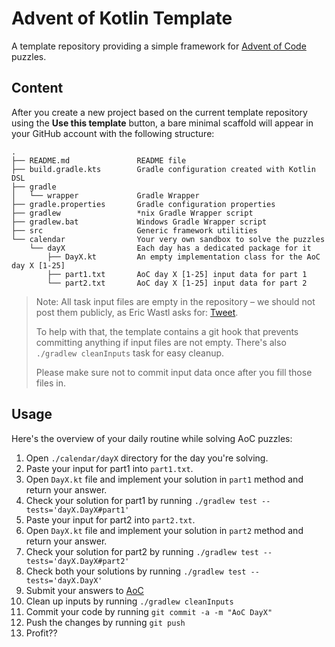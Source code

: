 # Advent of Kotlin Template

A template repository providing a simple framework for [Advent of Code](https://adventofcode.com) puzzles.

## Content

After you create a new project based on the current template repository using the **Use this template** button,
a bare minimal scaffold will appear in your GitHub account with the following structure:

```
.
├── README.md               README file
├── build.gradle.kts        Gradle configuration created with Kotlin DSL
├── gradle
│   └── wrapper             Gradle Wrapper
├── gradle.properties       Gradle configuration properties
├── gradlew                 *nix Gradle Wrapper script
├── gradlew.bat             Windows Gradle Wrapper script
├── src                     Generic framework utilities
└── calendar                Your very own sandbox to solve the puzzles
    └── dayX                Each day has a dedicated package for it
        ├── DayX.kt         An empty implementation class for the AoC day X [1-25]
        ├── part1.txt       AoC day X [1-25] input data for part 1
        └── part2.txt       AoC day X [1-25] input data for part 2
```

> Note: All task input files are empty in the repository – we should not post them publicly, as
> Eric Wastl asks for: [Tweet](https://twitter.com/ericwastl/status/1465805354214830081).
>
> To help with that, the template contains a git hook that prevents committing anything if input files are not empty.
> There's also `./gradlew cleanInputs` task for easy cleanup.
>
> Please make sure not to commit input data once after you fill those files in.

## Usage

Here's the overview of your daily routine while solving AoC puzzles:

1. Open `./calendar/dayX` directory for the day you're solving.
2. Paste your input for part1 into `part1.txt`.
3. Open `DayX.kt` file and implement your solution in `part1` method and return your answer.
4. Check your solution for part1 by running `./gradlew test --tests='dayX.DayX#part1'`
5. Paste your input for part2 into `part2.txt`.
6. Open `DayX.kt` file and implement your solution in `part2` method and return your answer.
7. Check your solution for part2 by running `./gradlew test --tests='dayX.DayX#part2'`
8. Check both your solutions by running `./gradlew test --tests='dayX.DayX'`
9. Submit your answers to [AoC](https://adventofcode.com)
10. Clean up inputs by running `./gradlew cleanInputs`
11. Commit your code by running `git commit -a -m "AoC DayX"`
12. Push the changes by running `git push`
13. Profit??
